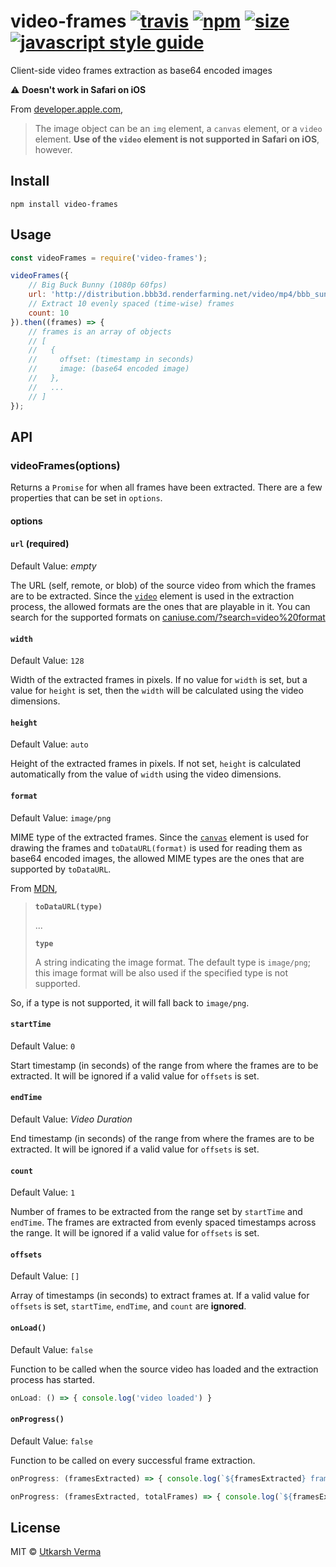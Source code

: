 [travis-image]: https://img.shields.io/travis/feross/clipboard-copy/master.svg
[travis-url]: https://travis-ci.org/feross/clipboard-copy
[npm-image]: https://img.shields.io/npm/v/video-frames.svg
[npm-url]: https://npmjs.org/package/video-frames
[size-image]: https://img.shields.io/bundlephobia/minzip/video-frames@latest
[size-url]: https://bundlephobia.com/result?p=video-frames@latest
[standard-image]: https://img.shields.io/badge/code_style-standard-brightgreen.svg
[standard-url]: https://standardjs.com

# video-frames [![travis][travis-image]][travis-url] [![npm][npm-image]][npm-url] [![size][size-image]][size-url] [![javascript style guide][standard-image]][standard-url]

Client-side video frames extraction as base64 encoded images

:warning: **Doesn't work in Safari on iOS**

From [developer.apple.com](https://developer.apple.com/documentation/webkitjs/canvasrenderingcontext2d/1630282-drawimage),

> The image object can be an `img` element, a `canvas` element, or a `video` element. **Use of the `video` element is not supported in Safari on iOS**, however.

## Install
```
npm install video-frames
```

## Usage
```js
const videoFrames = require('video-frames');

videoFrames({
	// Big Buck Bunny (1080p 60fps)
	url: 'http://distribution.bbb3d.renderfarming.net/video/mp4/bbb_sunflower_1080p_60fps_normal.mp4',
	// Extract 10 evenly spaced (time-wise) frames
	count: 10
}).then((frames) => {
	// frames is an array of objects
	// [
	//   {
	//     offset: (timestamp in seconds)
	//     image: (base64 encoded image)
	//   },
	//   ...
	// ]
});
```

## API

### videoFrames(options)

Returns a `Promise` for when all frames have been extracted. There are a few properties that can be set in `options`.

#### options

####  `url` (required)

Default Value: *empty*

The URL (self, remote, or blob) of the source video from which the frames are to be extracted. Since the [`video`](https://developer.mozilla.org/en-US/docs/Web/HTML/Element/video) element is used in the extraction process, the allowed formats are the ones that are playable in it. You can search for the supported formats on [caniuse.com/?search=video%20format](https://caniuse.com/?search=video%20format)

####  `width`

Default Value: `128`

Width of the extracted frames in pixels.
If no value for `width` is set, but a value for `height` is set, then the `width` will be calculated using the video dimensions.

####  `height`

Default Value: `auto`

Height of the extracted frames in pixels.
If not set, `height` is calculated automatically from the value of `width` using the video dimensions.

####  `format`

Default Value: `image/png`

MIME type of the extracted frames.
Since the [`canvas`](https://developer.mozilla.org/en-US/docs/Web/API/Canvas_API) element is used for drawing the frames and `toDataURL(format)` is used for reading them as base64 encoded images, the allowed MIME types are the ones that are supported by `toDataURL`.

From [MDN](https://developer.mozilla.org/en-US/docs/Web/API/HTMLCanvasElement/toDataURL#parameters), 

> **`toDataURL(type)`**
> 
> ...
> 
> **`type`**
> 
> A string indicating the image format. The default type is `image/png`; this image format will be also used if the specified type is not supported.

So, if a type is not supported, it will fall back to `image/png`.

####  `startTime`

Default Value: `0`

Start timestamp (in seconds) of the range from where the frames are to be extracted.
It will be ignored if a valid value for `offsets` is set.

####  `endTime`

Default Value: *Video Duration*

End timestamp (in seconds) of the range from where the frames are to be extracted.
It will be ignored if a valid value for `offsets` is set.

####  `count`

Default Value: `1`

Number of frames to be extracted from the range set by `startTime` and `endTime`.
The frames are extracted from evenly spaced timestamps across the range.
It will be ignored if a valid value for `offsets` is set.

####  `offsets`

Default Value: `[]`

Array of timestamps (in seconds) to extract frames at.
If a valid value for `offsets` is set, `startTime`, `endTime`, and `count` are **ignored**.

####  `onLoad()`

Default Value: `false`

Function to be called when the source video has loaded and the extraction process has started.

```js
onLoad: () => { console.log('video loaded') }
```

####  `onProgress()`

Default Value: `false`

Function to be called on every successful frame extraction.
```js
onProgress: (framesExtracted) => { console.log(`${framesExtracted} frames extracted`) }
```
```js
onProgress: (framesExtracted, totalFrames) => { console.log(`${framesExtracted} of ${totalFrames} frames extracted`) }
```


## License

MIT © [Utkarsh Verma](https://github.com/n3r4zzurr0)